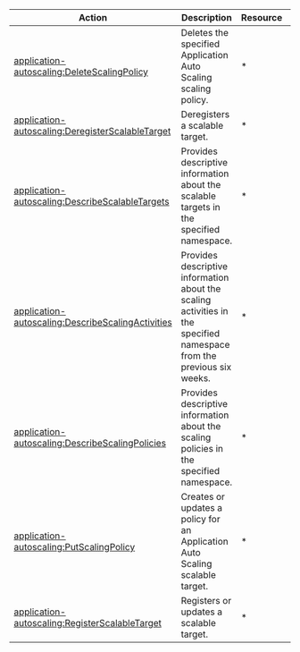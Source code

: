 | Action | Description | Resource | Condition |
| --- | --- | --- | --- |
| [application-autoscaling:DeleteScalingPolicy](http://docs.aws.amazon.com/ApplicationAutoScaling/latest/APIReference/API_DeleteScalingPolicy.html) | Deletes the specified Application Auto Scaling scaling policy. | * | - |
| [application-autoscaling:DeregisterScalableTarget](http://docs.aws.amazon.com/ApplicationAutoScaling/latest/APIReference/API_DeregisterScalableTarget.html) | Deregisters a scalable target. | * | - |
| [application-autoscaling:DescribeScalableTargets](http://docs.aws.amazon.com/ApplicationAutoScaling/latest/APIReference/API_DescribeScalableTargets.html) | Provides descriptive information about the scalable targets in the specified namespace. | * | - |
| [application-autoscaling:DescribeScalingActivities](http://docs.aws.amazon.com/ApplicationAutoScaling/latest/APIReference/API_DescribeScalingActivities.html) | Provides descriptive information about the scaling activities in the specified namespace from the previous six weeks. | * | - |
| [application-autoscaling:DescribeScalingPolicies](http://docs.aws.amazon.com/ApplicationAutoScaling/latest/APIReference/API_DescribeScalingPolicies.html) | Provides descriptive information about the scaling policies in the specified namespace. | * | - |
| [application-autoscaling:PutScalingPolicy](http://docs.aws.amazon.com/ApplicationAutoScaling/latest/APIReference/API_PutScalingPolicy.html) | Creates or updates a policy for an Application Auto Scaling scalable target. | * | - |
| [application-autoscaling:RegisterScalableTarget](http://docs.aws.amazon.com/ApplicationAutoScaling/latest/APIReference/API_RegisterScalableTarget.html) | Registers or updates a scalable target. | * | - |

